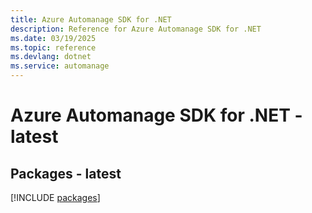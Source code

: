 ```yaml
---
title: Azure Automanage SDK for .NET
description: Reference for Azure Automanage SDK for .NET
ms.date: 03/19/2025
ms.topic: reference
ms.devlang: dotnet
ms.service: automanage
---
```

# Azure Automanage SDK for .NET - latest
## Packages - latest
[!INCLUDE [packages](automanage-index.md)]